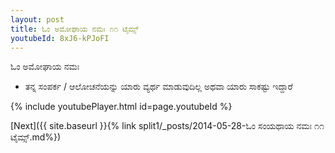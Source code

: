 ```yaml
---
layout: post
title: ಓಂ ಅಮೋಘಾಯ ನಮಃ ೧೧ ಟೈಮ್ಸ್
youtubeId: 8xJ6-kPJoFI
---
```

 
 
 ಓಂ ಅಮೋಘಾಯ ನಮಃ  
 
 -  ತನ್ನ ಸಂಪರ್ಕ / ಆಲೋಚನೆಯನ್ನು ಯಾರು ವ್ಯರ್ಥ ಮಾಡುವುದಿಲ್ಲ ಅಥವಾ ಯಾರು ಸಾಕಷ್ಟು ಇದ್ದಾರೆ 
 
  
 
  
 
 
 
 
 
 


{% include youtubePlayer.html id=page.youtubeId %}
 
[Next]({{ site.baseurl }}{% link  split1/_posts/2014-05-28-ಓಂ ಸಂಯಥಾಯ ನಮಃ ೧೧ ಟೈಮ್ಸ್.md%})
 
